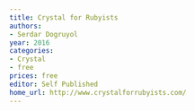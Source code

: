 ```yaml
---
title: Crystal for Rubyists
authors:
- Serdar Dogruyol
year: 2016
categories:
- Crystal
- free
prices: free
editor: Self Published
home_url: http://www.crystalforrubyists.com/
---
```

